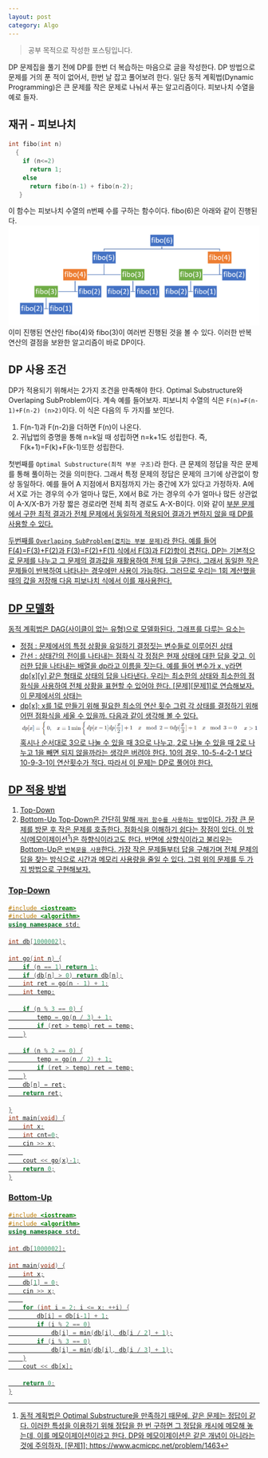 ```yaml
---
layout: post
category: Algo
---
```

> 공부 목적으로 작성한 포스팅입니다. 

DP 문제집을 풀기 전에 DP를 한번 더 복습하는 마음으로 글을 작성한다. DP 방법으로 문제를 거의 푼 적이 없어서, 한번 날 잡고 풀어보려 한다.
일단 동적 계획법(Dynamic Programming)은 큰 문제를 작은 문제로 나눠서 푸는 알고리즘이다. 피보나치 수열을 예로 들자.

## 재귀 - 피보나치
```c
int fibo(int n)
  {
    if (n<=2)
      return 1;
    else
      return fibo(n-1) + fibo(n-2);
   }
```
이 함수는 피보나치 수열의 n번째 수를 구하는 함수이다. fibo(6)은 아래와 같이 진행된다.
![fibo1](./image/fibo1.png)
이미 진행된 연산인 fibo(4)와 fibo(3)이 여러번 진행된 것을 볼 수 있다. 이러한 반복 연산의 결점을 보완한 알고리즘이 바로 DP이다.

## DP 사용 조건
DP가 적용되기 위해서는 2가지 조건을 만족해야 한다. Optimal Substructure와 Overlaping SubProblem이다. 계속 예를 들어보자. 
피보니치 수열의 식은 `F(n)=F(n-1)+F(n-2) (n>2)`이다. 이 식은 다음의 두 가지를 보인다.

1. F(n-1)과 F(n-2)을 더하면 F(n)이 나온다. 
2. 귀납법의 증명을 통해 n=k일 때 성립하면 n=k+1도 성립한다. 즉, F(k+1)=F(k)+F(k-1)또한 성립한다.

첫번째를 `Optimal Substructure(최적 부분 구조)`라 한다. 큰 문제의 정답을 작은 문제를 통해 풀이하는 것을 의미한다. 그래서 특정 문제의
정답은 문제의 크기에 상관없이 항상 동일하다. 예를 들어 A 지점에서 B지점까지 가는 중간에 X가 있다고 가정하자. A에서 X로 가는 경우의
수가 얼마나 많든, X에서 B로 가는 경우의 수가 얼마나 많든 상관없이 A-X/X-B가 가장 짧은 경로라면 전체 최적 경로도 A-X-B이다. 이와 같이
<u>부분 문제에서 구한 최적 결과가 전체 문제에서 동일하게 적용되어 결과가 변하지 않을 때<u> DP를 사용할 수 있다.

두번째를 `Overlaping SubProblem(겹치는 부분 문제)`라 한다. 예를 들어 F(4)=F(3)+F(2)과 F(3)=F(2)+F(1) 식에서 F(3)과 F(2)항이 겹친다.
DP는 기본적으로 문제를 나누고 그 문제의 결과값을 재활용하여 전체 답을 구한다. 그래서 <u>동일한 작은 문제들이 반복하여 나타나는 경우에만
사용이 가능<u>하다. 그러므로 우리는 1회 계산했을 때의 값을 저장해 다음 피보나치 식에서 이를 재사용한다.

## DP 모델화
동적 계획법은 DAG(사이클이 없는 유형)으로 모델화된다. 그래프를 다루는 요소는
- 정점 : 문제에서의 특정 상황을 유일하기 결정짓는 변수들로 이루어진 상태
- 간선 : 상태간의 전이를 나타내는 점화식
각 정점은 현재 상태에 대한 답을 갖고, 이러한 답을 나타내는 배열을 dp라고 이름을 짓는다. 예를 들어 변수가 x, y라면 dp[x][y] 같은 형태로
상태의 답을 나타낸다. 우리는 최소한의 상태와 최소한의 점화식을 사용하여 전체 상황을 표현할 수 있어야 한다. [문제][문제1]로 연습해보자.
이 문제에서의 상태는
- dp[x]: x를 1로 만들기 위해 필요한 최소의 연산 횟수
그럼 각 상태를 결정하기 위해 어떤 점화식을 세울 수 있을까. 다음과 같이 생각해 볼 수 있다. 
![dp1](./image/dp1.png)
혹시나 순서대로 3으로 나눌 수 있을 때 3으로 나누고, 2로 나눌 수 있을 때 2로 나누고 1을 빼면 되지 않을까라는 생각은 버려야 한다. 10의 경우, 10-5-4-2-1 보다 10-9-3-1이 연산횟수가 적다. 따라서 이 문제는 DP로 풀어야 한다.

## DP 적용 방법
1. Top-Down
2. Bottom-Up
Top-Down은 간단히 말해 `재귀 함수를 사용하는 방법`이다. 가장 큰 문제를 방문 후 작은 문제를 호출한다. <u>점화식을 이해하기 쉽다는 장점이 있다.<u>
이 방식(메모이제이션[^1])은 하향식이라고도 한다. 반면에 상향식이라고 불리우는 Bottom-Up은 `반복문을 사용`한다. 가장 작은 문제들부터 답을 구해가며 전체 문제의 답을 찾는 방식으로 <u>시간과 메모리 사용량을 줄일 수 있다.<u> 그럼 위의 문제를 두 가지 방법으로 구현해보자.

### Top-Down
```c++
#include <iostream>
#include <algorithm>
using namespace std;

int db[1000002];

int go(int n) {
	if (n == 1) return 1;
	if (db[n] > 0) return db[n];
	int ret = go(n - 1) + 1;
	int temp;

	if (n % 3 == 0) {
		temp = go(n / 3) + 1;
		if (ret > temp) ret = temp;
	}

	if (n % 2 == 0) {
		temp = go(n / 2) + 1;
		if (ret > temp) ret = temp;
	}
	db[n] = ret;
	return ret;

}
int main(void) {
	int x;
	int cnt=0;
	cin >> x;
	
	cout << go(x)-1;
	return 0;
}
```

### Bottom-Up
```c++
#include <iostream>
#include <algorithm>
using namespace std;

int db[1000002];

int main(void) {
	int x;
	db[1] = 0;
	cin >> x;
	
	for (int i = 2; i <= x; ++i) {
		db[i] = db[i-1] + 1;
		if (i % 2 == 0)
			db[i] = min(db[i], db[i / 2] + 1);
		if (i % 3 == 0)
			db[i] = min(db[i], db[i / 3] + 1);
	}
	cout << db[x];

	return 0;
}
```

[^1]: 동적 계획법은 Optimal Substructure을 만족하기 때문에, 같은 문제는 정답이 같다. 이러한 특성을 이용하기 위해 정답을 한 번 구하면 그 정답을 캐시에 메모해 놓는데, 이를 메모이제이션이라고 한다. DP와 메모이제이션은 같은 개념이 아니라는 것에 주의하자.
[문제1]: https://www.acmicpc.net/problem/1463


